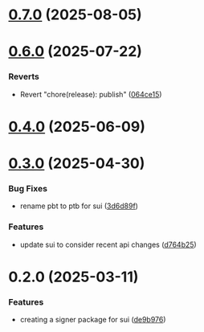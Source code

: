 # [0.7.0](https://github.com/rango-exchange/rango-client/compare/signer-sui@0.6.0...signer-sui@0.7.0) (2025-08-05)



# [0.6.0](https://github.com/rango-exchange/rango-client/compare/signer-sui@0.5.0...signer-sui@0.6.0) (2025-07-22)


### Reverts

* Revert "chore(release): publish" ([064ce15](https://github.com/rango-exchange/rango-client/commit/064ce157a2f819856f647f83aeb1c0410542e8d7))



# [0.4.0](https://github.com/rango-exchange/rango-client/compare/signer-sui@0.3.0...signer-sui@0.4.0) (2025-06-09)



# [0.3.0](https://github.com/rango-exchange/rango-client/compare/signer-sui@0.2.0...signer-sui@0.3.0) (2025-04-30)


### Bug Fixes

* rename pbt to ptb for sui ([3d6d89f](https://github.com/rango-exchange/rango-client/commit/3d6d89f2265766607a15d61e0df92643fb33072b))


### Features

* update sui to consider recent api changes ([d764b25](https://github.com/rango-exchange/rango-client/commit/d764b2501df9bb295f63cdbc0b05acd4a3abb4b9))



# 0.2.0 (2025-03-11)


### Features

* creating a signer package for sui ([de9b976](https://github.com/rango-exchange/rango-client/commit/de9b9764a7474e3ee446da5d28da35c209997580))



